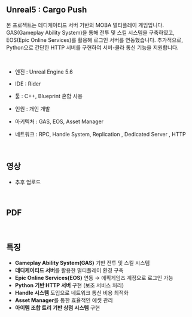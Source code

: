 ## Unreal5 : Cargo Push
본 프로젝트는 데디케이티드 서버 기반의 MOBA 멀티플레이 게임입니다. GAS(Gameplay Ability System)을 통해 전투 및 스킬 시스템을 구축하였고, EOS(Epic Online Services)를 활용해 로그인 서버를 연동했습니다. 추가적으로, Python으로 간단한 HTTP 서버를 구현하여 서버-클라 통신 기능을 지원합니다.


<br>

- 엔진 : Unreal Engine 5.6              
- IDE : Rider                          
- 툴 : C++, Blueprint 혼합 사용       
- 인원 : 개인 개발                      
- 아키텍처 : GAS, EOS, Asset Manager      
- 네트워크 : RPC, Handle System, Replication , Dedicated Server , HTTP

  <br>

## 영상
- 추후 업로드

<br>

## PDF

<br>

## 특징
- **Gameplay Ability System(GAS)** 기반 전투 및 스킬 시스템  
- **데디케이티드 서버**를 활용한 멀티플레이 환경 구축  
- **Epic Online Services(EOS)** 연동 → 에픽게임즈 계정으로 로그인 가능  
- **Python 기반 HTTP 서버** 구현 (보조 서비스 처리)  
- **Handle 시스템** 도입으로 네트워크 통신 비용 최적화  
- **Asset Manager**를 통한 효율적인 에셋 관리  
- **아이템 조합 트리 기반 상점 시스템** 구현  
